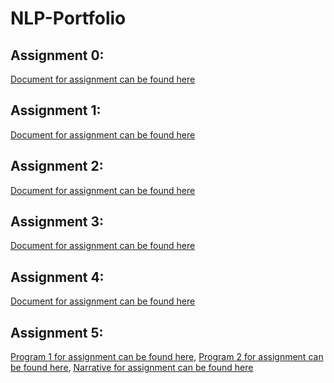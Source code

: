 # NLP-Portfolio

## Assignment 0:

[Document for assignment can be found here](portfolioassignment0_cs4395.001_svl180002.pdf) 

## Assignment 1:

[Document for assignment can be found here](Assignment1/Assignment1_Overview_svl180002.pdf)

## Assignment 2:

[Document for assignment can be found here](Assignment2/CS4395.001_Assignment2_svl180002.pdf)

## Assignment 3:

[Document for assignment can be found here](Assignment3/assignment3_svl180002.py)

## Assignment 4:

[Document for assignment can be found here](Assignment4/WordNet_Portfolio_svl180002.ipynb_Colab.pdf)

## Assignment 5:
[Program 1 for assignment can be found here](Assignment5/assignment5_program1_svl180002.py), 
[Program 2 for assignment can be found here](Assignment5/assignment5_program2_svl180002.py),
[Narrative for assignment can be found here](Assignment5/README.md)


